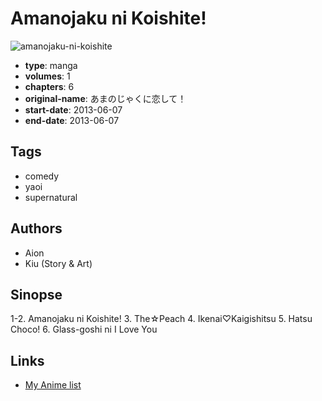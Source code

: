 # Amanojaku ni Koishite!

![amanojaku-ni-koishite](https://cdn.myanimelist.net/images/manga/1/190476.jpg)

-   **type**: manga
-   **volumes**: 1
-   **chapters**: 6
-   **original-name**: あまのじゃくに恋して！
-   **start-date**: 2013-06-07
-   **end-date**: 2013-06-07

## Tags

-   comedy
-   yaoi
-   supernatural

## Authors

-   Aion
-   Kiu (Story & Art)

## Sinopse

1-2. Amanojaku ni Koishite! 3. The☆Peach 4. Ikenai♡Kaigishitsu 5. Hatsu Choco! 6. Glass-goshi ni I Love You

## Links

-   [My Anime list](https://myanimelist.net/manga/103921/Amanojaku_ni_Koishite)
